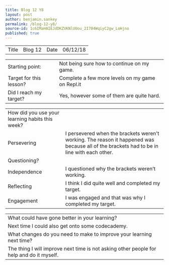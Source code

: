 ```yaml
---
title: Blog 12 Y8
layout: post
author: benjamin.sankey
permalink: /blog-12-y8/
source-id: 1c6IMaHAIEJdDKZVKNlUUou_2I704WqiyC2gw_LoHjno
published: true
---
```

<table>
  <tr>
    <td>Title</td>
    <td>Blog 12</td>
    <td>Date</td>
    <td>06/12/18</td>
  </tr>
</table>


<table>
  <tr>
    <td>Starting point:</td>
    <td>Not being sure how to continue on my game.</td>
  </tr>
  <tr>
    <td>Target for this lesson?</td>
    <td>Complete a few more levels on my game on Repl.it</td>
  </tr>
  <tr>
    <td>Did I reach my target? </td>
    <td>Yes, however some of them are quite hard.</td>
  </tr>
</table>


<table>
  <tr>
    <td>How did you use your learning habits this week?</td>
    <td></td>
  </tr>
  <tr>
    <td>Persevering</td>
    <td>I persevered when the brackets weren't working. The reason it happened was because all of the brackets had to be in line with each other.</td>
  </tr>
  <tr>
    <td>Questioning?</td>
    <td></td>
  </tr>
  <tr>
    <td>Independence</td>
    <td>I questioned why the brackets weren’t working.</td>
  </tr>
  <tr>
    <td>Reflecting</td>
    <td>I think I did quite well and completed my target.</td>
  </tr>
  <tr>
    <td>Engagement</td>
    <td>I was engaged and that was why I completed my target.</td>
  </tr>
</table>


<table>
  <tr>
    <td>What could have gone better in your learning?</td>
    <td></td>
  </tr>
  <tr>
    <td>Next time I could also get onto some codecademy.</td>
    <td></td>
  </tr>
  <tr>
    <td>What changes do you need to make to improve your learning next time?</td>
    <td></td>
  </tr>
  <tr>
    <td>The thing I will improve next time is not asking other people for help and do it myself.</td>
    <td></td>
  </tr>
</table>


